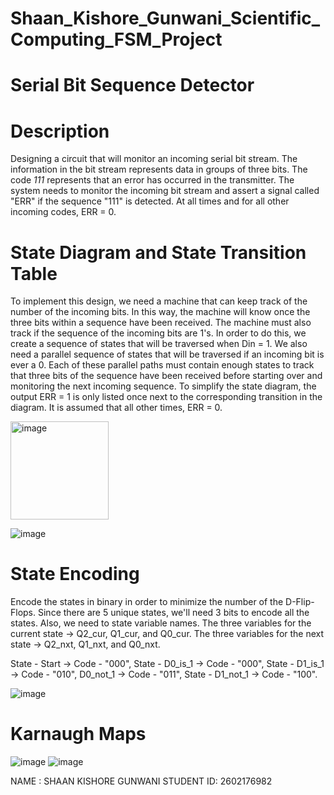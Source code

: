 # Shaan_Kishore_Gunwani_Scientific_Computing_FSM_Project



# Serial Bit Sequence Detector


# Description


Designing a circuit that will monitor an incoming serial bit stream. The information in the bit stream represents data in groups of three bits. The code *111* represents that an error has occurred in the transmitter. The system needs to monitor the incoming bit stream and assert a signal called "ERR" if the sequence "111" is detected. At all times and for all other incoming codes, ERR = 0. 


# State Diagram and State Transition Table


To implement this design, we need a machine that can keep track of the number of the incoming bits. In this way, the machine will know once the three bits within a sequence have been received. The machine must also track if the sequence of the incoming bits are 1's. In order to do this, we create a sequence of states that will be traversed when Din = 1. We also need a parallel sequence of states that will be traversed if an incoming bit is ever a 0. Each of these parallel paths must contain enough states to track that three bits of the sequence have been received before starting over and monitoring the next incoming sequence. To simplify the state diagram, the output ERR = 1 is only listed once next to the corresponding transition in the diagram. It is assumed that all other times, ERR = 0. 

<img width="157" alt="image" src="https://user-images.githubusercontent.com/114371881/213867069-3a283eeb-4d3f-498e-b431-21c2fcbfa5ce.png">


![image](https://user-images.githubusercontent.com/114371881/211466460-44f3069d-1ac1-4df3-a068-a21ce762ef1f.png)




# State Encoding 

Encode the states in binary in order to minimize the number of the D-Flip-Flops. Since there are 5 unique states, we'll need 3 bits to encode all the states. Also, we need to state variable names. The three variables for the current state -> Q2_cur, Q1_cur, and Q0_cur. The three variables for the next state -> Q2_nxt, Q1_nxt, and Q0_nxt. 

State - Start -> Code - "000", 
State - D0_is_1 -> Code - "000", 
State - D1_is_1 -> Code - "010", 
D0_not_1 -> Code - "011",
State - D1_not_1 -> Code - "100".


![image](https://user-images.githubusercontent.com/114371881/211467508-42a95eb0-5505-49ad-a7f4-f1075d85791f.png)




# Karnaugh Maps 


![image](https://user-images.githubusercontent.com/114371881/211467627-6e84c6b3-15d2-4514-8999-20f1c017c086.png)
![image](https://user-images.githubusercontent.com/114371881/211467746-0889cc0e-76fa-4fa4-b0fe-2bbe1cbd8fa7.png)


NAME : SHAAN KISHORE GUNWANI
STUDENT ID: 2602176982





